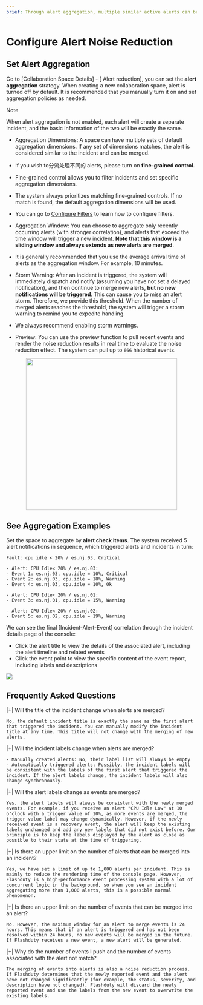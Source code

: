 ```yaml
---
brief: Through alert aggregation, multiple similar active alerts can be combined into a single incident for dispatch, notification, and processing. This can significantly reduce the frequency of notifications and improve handling efficiency
---
```


# Configure Alert Noise Reduction

## Set Alert Aggregation
Go to [Collaboration Space Details] - [ Alert reduction], you can set the **alert aggregation** strategy. When creating a new collaboration space, alert is turned off by default. It is recommended that you manually turn it on and set aggregation policies as needed.

> [!NOTE]
> When alert aggregation is not enabled, each alert will create a separate incident, and the basic information of the two will be exactly the same.

- Aggregation Dimensions: A space can have multiple sets of default aggregation dimensions. If any set of dimensions matches, the alert is considered similar to the incident and can be merged.

- If you wish to分流处理不同的 alerts, please turn on __fine-grained control__.
- Fine-grained control allows you to filter incidents and set specific aggregation dimensions.
- The system always prioritizes matching fine-grained controls. If no match is found, the default aggregation dimensions will be used.
- You can go to [Configure Filters](/conf/how_to_filter) to learn how to configure filters.

- Aggregation Window: You can choose to aggregate only recently occurring alerts (with stronger correlation), and alerts that exceed the time window will trigger a new incident. **Note that this window is a sliding window and always extends as new alerts are merged**.

- It is generally recommended that you use the average arrival time of alerts as the aggregation window. For example, 10 minutes.

- Storm Warning: After an incident is triggered, the system will immediately dispatch and notify (assuming you have not set a delayed notification), and then continue to merge new alerts, **but no new notifications will be triggered**. This can cause you to miss an alert storm. Therefore, we provide this threshold. When the number of merged alerts reaches the threshold, the system will trigger a storm warning to remind you to expedite handling.

- We always recommend enabling storm warnings.

- Preview: You can use the preview function to pull recent events and render the noise reduction results in real time to evaluate the noise reduction effect. The system can pull up to `666` historical events.

<img src="https://fc.3ti.site/zh/flashduty/alter/what_is_noise_reduction/2.avif" style="display: block; margin: 0 auto;" height="400">

## See Aggregation Examples

Set the space to aggregate by **alert check items**. The system received 5 alert notifications in sequence, which triggered alerts and incidents in turn:

```i18n
Fault: cpu idle < 20% / es.nj.03, Critical

- Alert: CPU Idle< 20% / es.nj.03:
- Event 1: es.nj.03, cpu.idle = 10%, Critical
- Event 2: es.nj.03, cpu.idle = 18%, Warning
- Event 4: es.nj.03, cpu.idle = 10%, Ok

- Alert: CPU Idle< 20% / es.nj.01:
- Event 3: es.nj.01, cpu.idle = 15%, Warning

- Alert: CPU Idle< 20% / es.nj.02:
- Event 5: es.nj.02, cpu.idle = 19%, Warning
```

We can see the final [Incident-Alert-Event] correlation through the incident details page of the console:
- Click the alert title to view the details of the associated alert, including the alert timeline and related events
- Click the event point to view the specific content of the event report, including labels and descriptions

![](https://fc.3ti.site/zh/flashduty/alter/what_is_noise_reduction/3.avif)

## Frequently Asked Questions

|+| Will the title of the incident change when alerts are merged?

    No, the default incident title is exactly the same as the first alert that triggered the incident. You can manually modify the incident title at any time. This title will not change with the merging of new alerts.

|+| Will the incident labels change when alerts are merged?

    - Manually created alerts: No, their label list will always be empty
    - Automatically triggered alerts: Possibly, the incident labels will be consistent with the labels of the first alert that triggered the incident. If the alert labels change, the incident labels will also change synchronously.

|+| Will the alert labels change as events are merged?

    Yes, the alert labels will always be consistent with the newly merged events. For example, if you receive an alert "CPU Idle Low" at 10 o'clock with a trigger value of 10%, as more events are merged, the trigger value label may change dynamically. However, if the newly received event is a recovery event, the alert will keep the existing labels unchanged and add any new labels that did not exist before. Our principle is to keep the labels displayed by the alert as close as possible to their state at the time of triggering.

|+| Is there an upper limit on the number of alerts that can be merged into an incident?

    Yes, we have set a limit of up to 1,000 alerts per incident. This is mainly to reduce the rendering time of the console page. However, Flashduty is a high-performance event processing system with a lot of concurrent logic in the background, so when you see an incident aggregating more than 1,000 alerts, this is a possible normal phenomenon.

|+| Is there an upper limit on the number of events that can be merged into an alert?

    No. However, the maximum window for an alert to merge events is 24 hours. This means that if an alert is triggered and has not been resolved within 24 hours, no new events will be merged in the future. If Flashduty receives a new event, a new alert will be generated.

|+| Why do the number of events I push and the number of events associated with the alert not match?

    The merging of events into alerts is also a noise reduction process. If Flashduty determines that the newly reported event and the alert have not changed significantly (for example, the status, severity, and description have not changed), Flashduty will discard the newly reported event and use the labels from the new event to overwrite the existing labels.